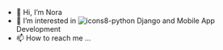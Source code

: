 - 👋 Hi, I’m Nora
- 👀 I’m interested in ![icons8-python](https://user-images.githubusercontent.com/25420200/148999779-7a87985d-1edd-4212-88d9-9c245b6afae3.gif) Django and Mobile App Development
- 📫 How to reach me ...

